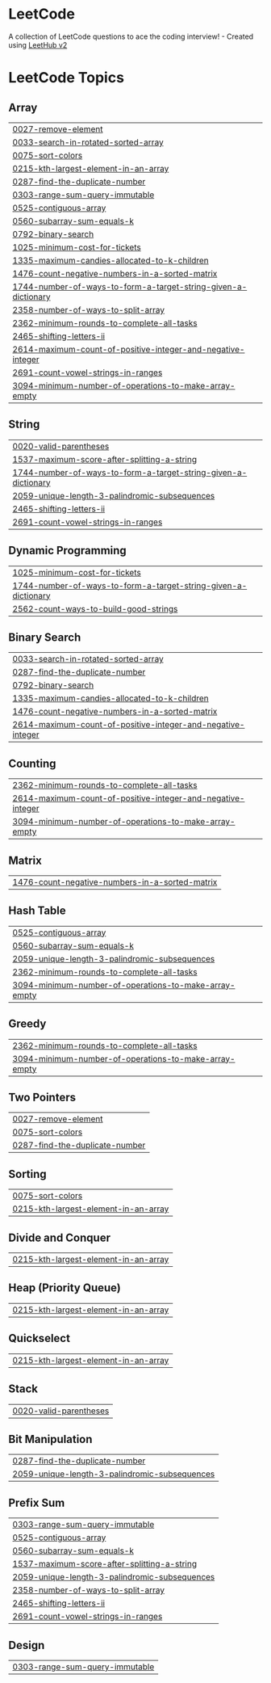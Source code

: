 # LeetCode
A collection of LeetCode questions to ace the coding interview! - Created using [LeetHub v2](https://github.com/arunbhardwaj/LeetHub-2.0)

<!---LeetCode Topics Start-->
# LeetCode Topics
## Array
|  |
| ------- |
| [0027-remove-element](https://github.com/ayushk-sinha/LeetCode/tree/master/0027-remove-element) |
| [0033-search-in-rotated-sorted-array](https://github.com/ayushk-sinha/LeetCode/tree/master/0033-search-in-rotated-sorted-array) |
| [0075-sort-colors](https://github.com/ayushk-sinha/LeetCode/tree/master/0075-sort-colors) |
| [0215-kth-largest-element-in-an-array](https://github.com/ayushk-sinha/LeetCode/tree/master/0215-kth-largest-element-in-an-array) |
| [0287-find-the-duplicate-number](https://github.com/ayushk-sinha/LeetCode/tree/master/0287-find-the-duplicate-number) |
| [0303-range-sum-query-immutable](https://github.com/ayushk-sinha/LeetCode/tree/master/0303-range-sum-query-immutable) |
| [0525-contiguous-array](https://github.com/ayushk-sinha/LeetCode/tree/master/0525-contiguous-array) |
| [0560-subarray-sum-equals-k](https://github.com/ayushk-sinha/LeetCode/tree/master/0560-subarray-sum-equals-k) |
| [0792-binary-search](https://github.com/ayushk-sinha/LeetCode/tree/master/0792-binary-search) |
| [1025-minimum-cost-for-tickets](https://github.com/ayushk-sinha/LeetCode/tree/master/1025-minimum-cost-for-tickets) |
| [1335-maximum-candies-allocated-to-k-children](https://github.com/ayushk-sinha/LeetCode/tree/master/1335-maximum-candies-allocated-to-k-children) |
| [1476-count-negative-numbers-in-a-sorted-matrix](https://github.com/ayushk-sinha/LeetCode/tree/master/1476-count-negative-numbers-in-a-sorted-matrix) |
| [1744-number-of-ways-to-form-a-target-string-given-a-dictionary](https://github.com/ayushk-sinha/LeetCode/tree/master/1744-number-of-ways-to-form-a-target-string-given-a-dictionary) |
| [2358-number-of-ways-to-split-array](https://github.com/ayushk-sinha/LeetCode/tree/master/2358-number-of-ways-to-split-array) |
| [2362-minimum-rounds-to-complete-all-tasks](https://github.com/ayushk-sinha/LeetCode/tree/master/2362-minimum-rounds-to-complete-all-tasks) |
| [2465-shifting-letters-ii](https://github.com/ayushk-sinha/LeetCode/tree/master/2465-shifting-letters-ii) |
| [2614-maximum-count-of-positive-integer-and-negative-integer](https://github.com/ayushk-sinha/LeetCode/tree/master/2614-maximum-count-of-positive-integer-and-negative-integer) |
| [2691-count-vowel-strings-in-ranges](https://github.com/ayushk-sinha/LeetCode/tree/master/2691-count-vowel-strings-in-ranges) |
| [3094-minimum-number-of-operations-to-make-array-empty](https://github.com/ayushk-sinha/LeetCode/tree/master/3094-minimum-number-of-operations-to-make-array-empty) |
## String
|  |
| ------- |
| [0020-valid-parentheses](https://github.com/ayushk-sinha/LeetCode/tree/master/0020-valid-parentheses) |
| [1537-maximum-score-after-splitting-a-string](https://github.com/ayushk-sinha/LeetCode/tree/master/1537-maximum-score-after-splitting-a-string) |
| [1744-number-of-ways-to-form-a-target-string-given-a-dictionary](https://github.com/ayushk-sinha/LeetCode/tree/master/1744-number-of-ways-to-form-a-target-string-given-a-dictionary) |
| [2059-unique-length-3-palindromic-subsequences](https://github.com/ayushk-sinha/LeetCode/tree/master/2059-unique-length-3-palindromic-subsequences) |
| [2465-shifting-letters-ii](https://github.com/ayushk-sinha/LeetCode/tree/master/2465-shifting-letters-ii) |
| [2691-count-vowel-strings-in-ranges](https://github.com/ayushk-sinha/LeetCode/tree/master/2691-count-vowel-strings-in-ranges) |
## Dynamic Programming
|  |
| ------- |
| [1025-minimum-cost-for-tickets](https://github.com/ayushk-sinha/LeetCode/tree/master/1025-minimum-cost-for-tickets) |
| [1744-number-of-ways-to-form-a-target-string-given-a-dictionary](https://github.com/ayushk-sinha/LeetCode/tree/master/1744-number-of-ways-to-form-a-target-string-given-a-dictionary) |
| [2562-count-ways-to-build-good-strings](https://github.com/ayushk-sinha/LeetCode/tree/master/2562-count-ways-to-build-good-strings) |
## Binary Search
|  |
| ------- |
| [0033-search-in-rotated-sorted-array](https://github.com/ayushk-sinha/LeetCode/tree/master/0033-search-in-rotated-sorted-array) |
| [0287-find-the-duplicate-number](https://github.com/ayushk-sinha/LeetCode/tree/master/0287-find-the-duplicate-number) |
| [0792-binary-search](https://github.com/ayushk-sinha/LeetCode/tree/master/0792-binary-search) |
| [1335-maximum-candies-allocated-to-k-children](https://github.com/ayushk-sinha/LeetCode/tree/master/1335-maximum-candies-allocated-to-k-children) |
| [1476-count-negative-numbers-in-a-sorted-matrix](https://github.com/ayushk-sinha/LeetCode/tree/master/1476-count-negative-numbers-in-a-sorted-matrix) |
| [2614-maximum-count-of-positive-integer-and-negative-integer](https://github.com/ayushk-sinha/LeetCode/tree/master/2614-maximum-count-of-positive-integer-and-negative-integer) |
## Counting
|  |
| ------- |
| [2362-minimum-rounds-to-complete-all-tasks](https://github.com/ayushk-sinha/LeetCode/tree/master/2362-minimum-rounds-to-complete-all-tasks) |
| [2614-maximum-count-of-positive-integer-and-negative-integer](https://github.com/ayushk-sinha/LeetCode/tree/master/2614-maximum-count-of-positive-integer-and-negative-integer) |
| [3094-minimum-number-of-operations-to-make-array-empty](https://github.com/ayushk-sinha/LeetCode/tree/master/3094-minimum-number-of-operations-to-make-array-empty) |
## Matrix
|  |
| ------- |
| [1476-count-negative-numbers-in-a-sorted-matrix](https://github.com/ayushk-sinha/LeetCode/tree/master/1476-count-negative-numbers-in-a-sorted-matrix) |
## Hash Table
|  |
| ------- |
| [0525-contiguous-array](https://github.com/ayushk-sinha/LeetCode/tree/master/0525-contiguous-array) |
| [0560-subarray-sum-equals-k](https://github.com/ayushk-sinha/LeetCode/tree/master/0560-subarray-sum-equals-k) |
| [2059-unique-length-3-palindromic-subsequences](https://github.com/ayushk-sinha/LeetCode/tree/master/2059-unique-length-3-palindromic-subsequences) |
| [2362-minimum-rounds-to-complete-all-tasks](https://github.com/ayushk-sinha/LeetCode/tree/master/2362-minimum-rounds-to-complete-all-tasks) |
| [3094-minimum-number-of-operations-to-make-array-empty](https://github.com/ayushk-sinha/LeetCode/tree/master/3094-minimum-number-of-operations-to-make-array-empty) |
## Greedy
|  |
| ------- |
| [2362-minimum-rounds-to-complete-all-tasks](https://github.com/ayushk-sinha/LeetCode/tree/master/2362-minimum-rounds-to-complete-all-tasks) |
| [3094-minimum-number-of-operations-to-make-array-empty](https://github.com/ayushk-sinha/LeetCode/tree/master/3094-minimum-number-of-operations-to-make-array-empty) |
## Two Pointers
|  |
| ------- |
| [0027-remove-element](https://github.com/ayushk-sinha/LeetCode/tree/master/0027-remove-element) |
| [0075-sort-colors](https://github.com/ayushk-sinha/LeetCode/tree/master/0075-sort-colors) |
| [0287-find-the-duplicate-number](https://github.com/ayushk-sinha/LeetCode/tree/master/0287-find-the-duplicate-number) |
## Sorting
|  |
| ------- |
| [0075-sort-colors](https://github.com/ayushk-sinha/LeetCode/tree/master/0075-sort-colors) |
| [0215-kth-largest-element-in-an-array](https://github.com/ayushk-sinha/LeetCode/tree/master/0215-kth-largest-element-in-an-array) |
## Divide and Conquer
|  |
| ------- |
| [0215-kth-largest-element-in-an-array](https://github.com/ayushk-sinha/LeetCode/tree/master/0215-kth-largest-element-in-an-array) |
## Heap (Priority Queue)
|  |
| ------- |
| [0215-kth-largest-element-in-an-array](https://github.com/ayushk-sinha/LeetCode/tree/master/0215-kth-largest-element-in-an-array) |
## Quickselect
|  |
| ------- |
| [0215-kth-largest-element-in-an-array](https://github.com/ayushk-sinha/LeetCode/tree/master/0215-kth-largest-element-in-an-array) |
## Stack
|  |
| ------- |
| [0020-valid-parentheses](https://github.com/ayushk-sinha/LeetCode/tree/master/0020-valid-parentheses) |
## Bit Manipulation
|  |
| ------- |
| [0287-find-the-duplicate-number](https://github.com/ayushk-sinha/LeetCode/tree/master/0287-find-the-duplicate-number) |
| [2059-unique-length-3-palindromic-subsequences](https://github.com/ayushk-sinha/LeetCode/tree/master/2059-unique-length-3-palindromic-subsequences) |
## Prefix Sum
|  |
| ------- |
| [0303-range-sum-query-immutable](https://github.com/ayushk-sinha/LeetCode/tree/master/0303-range-sum-query-immutable) |
| [0525-contiguous-array](https://github.com/ayushk-sinha/LeetCode/tree/master/0525-contiguous-array) |
| [0560-subarray-sum-equals-k](https://github.com/ayushk-sinha/LeetCode/tree/master/0560-subarray-sum-equals-k) |
| [1537-maximum-score-after-splitting-a-string](https://github.com/ayushk-sinha/LeetCode/tree/master/1537-maximum-score-after-splitting-a-string) |
| [2059-unique-length-3-palindromic-subsequences](https://github.com/ayushk-sinha/LeetCode/tree/master/2059-unique-length-3-palindromic-subsequences) |
| [2358-number-of-ways-to-split-array](https://github.com/ayushk-sinha/LeetCode/tree/master/2358-number-of-ways-to-split-array) |
| [2465-shifting-letters-ii](https://github.com/ayushk-sinha/LeetCode/tree/master/2465-shifting-letters-ii) |
| [2691-count-vowel-strings-in-ranges](https://github.com/ayushk-sinha/LeetCode/tree/master/2691-count-vowel-strings-in-ranges) |
## Design
|  |
| ------- |
| [0303-range-sum-query-immutable](https://github.com/ayushk-sinha/LeetCode/tree/master/0303-range-sum-query-immutable) |
<!---LeetCode Topics End-->